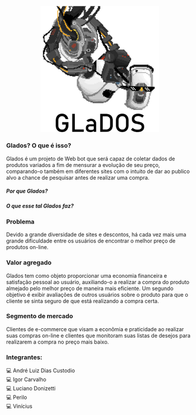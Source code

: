 <!--<div align="center">-->
<!--    <img-->
<!--        src="https://emojipedia-us.s3.dualstack.us-west-1.amazonaws.com/thumbs/160/apple/198/robot-face_1f916.png" srcset="https://emojipedia-us.s3.dualstack.us-west-1.amazonaws.com/thumbs/320/apple/198/robot-face_1f916.png 2x" alt="Robot Face on Apple iOS 12.2"-->
<!--        width="120"-->
<!--        height="120">-->
<!--    <h1>Glados</h1>-->
<!--</div>-->

<div align="center">
    <img src="./glados.png" width="320" />
</div>

### Glados? O que é isso?

Glados é um projeto de Web bot que será capaz de coletar dados de produtos variados a fim de mensurar a evolução de seu preço, comparando-o também em diferentes sites com o intuito de dar ao publico alvo a chance de pesquisar antes de realizar uma compra.

##### Por que Glados?

##### O que esse tal Glados faz?

### Problema

Devido a grande diversidade de sites e descontos, há cada vez mais uma grande dificuldade entre os usuários de encontrar o melhor preço de produtos on-line.

### Valor agregado

Glados tem como objeto proporcionar uma economia financeira e satisfação pessoal ao usuário, auxiliando-o a realizar a compra do produto almejado pelo melhor preço de maneira mais eficiente. Um segundo objetivo é exibir avaliações de outros usuários sobre o produto para que o cliente se sinta seguro de que está realizando a compra certa.

### Segmento de mercado

Clientes de e-commerce que visam a econômia e praticidade ao realizar suas compras on-line e clientes que monitoram suas listas de desejos para realizarem a compra no preço mais baixo.

### Integrantes:

:computer: André Luiz Dias Custodio <br>
:computer: Igor Carvalho <br>
:computer: Luciano Donizetti <br>
:computer: Perilo <br>
:computer: Vinícius <br>
